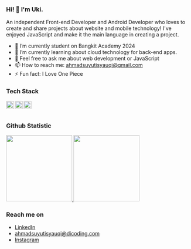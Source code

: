### Hi! 👋 I'm Uki.

An independent Front-end Developer and Android Developer who loves to create and share projects about website and mobile technology! I've enjoyed JavaScript and make it the main language in creating a project.

- 🔭 I’m currently student on Bangkit Academy 2024
- 🌱 I’m currently learning about cloud technology for back-end apps.
- 💬 Feel free to ask me about web development or JavaScript
- 📫 How to reach me: ahmadsuyutisyauqi@gmail.com
- ⚡ Fun fact: I Love One Piece

### Tech Stack
  <a href="#"><img align="left" alt="JavaScript" title="JavaScript" width="21px" src="https://upload.wikimedia.org/wikipedia/commons/9/99/Unofficial_JavaScript_logo_2.svg" /></a>
  <a href="https://reactjs.org/"><img align="left" alt="React" title="React" width="21px" src="https://cdn.worldvectorlogo.com/logos/react-2.svg" /></a>
  <a href="https://hapi.dev/"><img align="left" alt="Hapi" title="Kotlin" width="21px" src="https://github.com/user-attachments/assets/bd2fe83a-d763-4169-bd13-69b44f87fd49" /></a>
  <br>
  <br>
  
### Github Statistic
<p align="left">
<a href="https://github.com/dimasmds">
  <img height="180em" src="https://github-readme-stats-eight-theta.vercel.app/api?username=Asyqii&show_icons=true&theme=algolia&include_all_commits=true&count_private=true"/>
  <img height="180em" src="https://github-readme-stats-eight-theta.vercel.app/api/top-langs/?username=Asyqii&layout=compact&langs_count=8&theme=algolia"/>
</a>
</p>

### Reach me on
- <a href="https://www.linkedin.com/in/ahmadsuyutisyauqi">LinkedIn</a>
- ahmadsuyutisyauqi@dicoding.com
- <a href="">Instagram</a>

